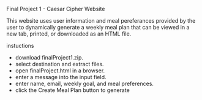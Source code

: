 Final Project 1 - Caesar Cipher Website

This website uses user information and meal pereferances provided by the user
to dynamically generate a weekly meal plan that can be viewed in a new tab, printed, or downloaded as an HTML file.

instuctions

- download finalProject1.zip.
- select destination and extract files.
- open finalProject.html in a browser.
- enter a message into the input field.
- enter name, email, weekly goal, and meal preferences.
- click the Create Meal Plan button to generate
